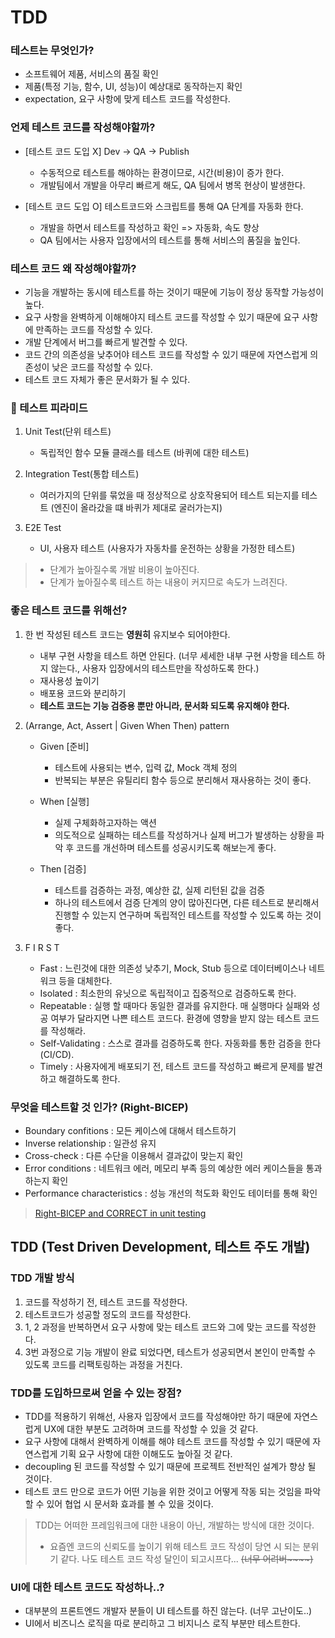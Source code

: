 # TDD

### 테스트는 무엇인가?

- 소프트웨어 제품, 서비스의 품질 확인
- 제품(특정 기능, 함수, UI, 성능)이 예상대로 동작하는지 확인
- expectation, 요구 사항에 맞게 테스트 코드를 작성한다.

### 언제 테스트 코드를 작성해야할까?

- [테스트 코드 도입 X] Dev -> QA -> Publish

  - 수동적으로 테스트를 해야하는 환경이므로, 시간(비용)이 증가 한다.
  - 개발팀에서 개발을 아무리 빠르게 해도, QA 팀에서 병목 현상이 발생한다.

- [테스트 코드 도입 O] 테스트코드와 스크립트를 통해 QA 단계를 자동화 한다.

  - 개발을 하면서 테스트를 작성하고 확인 => 자동화, 속도 향상
  - QA 팀에서는 사용자 입장에서의 테스트를 통해 서비스의 품질을 높인다.

### 테스트 코드 왜 작성해야할까?

- 기능을 개발하는 동시에 테스트를 하는 것이기 때문에 기능이 정상 동작할 가능성이 높다.
- 요구 사항을 완벽하게 이해해야지 테스트 코드를 작성할 수 있기 때문에 요구 사항에 만족하는 코드를 작성할 수 있다.
- 개발 단계에서 버그를 빠르게 발견할 수 있다.
- 코드 간의 의존성을 낮추어야 테스트 코드를 작성할 수 있기 때문에 자연스럽게 의존성이 낮은 코드를 작성할 수 있다.
- 테스트 코드 자체가 좋은 문서화가 될 수 있다.

### 🔼 테스트 피라미드

1.  Unit Test(단위 테스트)

    - 독립적인 함수 모듈 클래스를 테스트 (바퀴에 대한 테스트)

2.  Integration Test(통합 테스트)

    - 여러가지의 단위를 묶었을 때 정상적으로 상호작용되어 테스트 되는지를 테스트 (엔진이 올라갔을 떄 바퀴가 제대로 굴러가는지)

3.  E2E Test

    - UI, 사용자 테스트 (사용자가 자동차를 운전하는 상황을 가정한 테스트)

> - 단계가 높아질수록 개발 비용이 높아진다.
> - 단계가 높아질수록 테스트 하는 내용이 커지므로 속도가 느려진다.

### 좋은 테스트 코드를 위해선?

1. 한 번 작성된 테스트 코드는 **영원히** 유지보수 되어야한다.

   - 내부 구현 사항을 테스트 하면 안된다. (너무 세세한 내부 구현 사항을 테스트 하지 않는다., 사용자 입장에서의 테스트만을 작성하도록 한다.)
   - 재사용성 높이기
   - 배포용 코드와 분리하기
   - **테스트 코드는 기능 검증용 뿐만 아니라, 문서화 되도록 유지해야 한다.**

2. (Arrange, Act, Assert | Given When Then) pattern

   - Given [준비]

     - 테스트에 사용되는 변수, 입력 값, Mock 객체 정의
     - 반복되는 부분은 유틸리티 함수 등으로 분리해서 재사용하는 것이 좋다.

   - When [실행]

     - 실제 구체화하고자하는 액션
     - 의도적으로 실패하는 테스트를 작성하거나 실제 버그가 발생하는 상황을 파악 후 코드를 개선하며 테스트를 성공시키도록 해보는게 좋다.

   - Then [검증]

     - 테스트를 검증하는 과정, 예상한 값, 실제 리턴된 값을 검증
     - 하나의 테스트에서 검증 단계의 양이 많아진다면, 다른 테스트로 분리해서 진행할 수 있는지 연구하며 독립적인 테스트를 작성할 수 있도록 하는 것이 좋다.

3. F I R S T

   - Fast : 느린것에 대한 의존성 낮추기, Mock, Stub 등으로 데이터베이스나 네트워크 등을 대체한다.
   - Isolated : 최소한의 유닛으로 독립적이고 집중적으로 검증하도록 한다.
   - Repeatable : 실행 할 때마다 동일한 결과를 유지한다. 매 실행마다 실패와 성공 여부가 달라지면 나쁜 테스트 코드다. 환경에 영향을 받지 않는 테스트 코드를 작성해라.
   - Self-Validating : 스스로 결과를 검증하도록 한다. 자동화를 통한 검증을 한다(CI/CD).
   - Timely : 사용자에게 배포되기 전, 테스트 코드를 작성하고 빠르게 문제를 발견하고 해결하도록 한다.

### 무엇을 테스트할 것 인가? (Right-BICEP)

- Boundary confitions : 모든 케이스에 대해서 테스트하기
- Inverse relationship : 일관성 유지
- Cross-check : 다른 수단을 이용해서 결과값이 맞는지 확인
- Error conditions : 네트워크 에러, 메모리 부족 등의 예상한 에러 케이스들을 통과하는지 확인
- Performance characteristics : 성능 개선의 척도화 확인도 테이터를 통해 확인

> [Right-BICEP and CORRECT in unit testing](https://blog.krybot.com/a?ID=01350-b2b37af1-55a8-4a61-908b-9b4f56f021b7)

## TDD (Test Driven Development, 테스트 주도 개발)

### TDD 개발 방식

1. 코드를 작성하기 전, 테스트 코드를 작성한다.
2. 테스트코드가 성공할 정도의 코드를 작성한다.
3. 1, 2 과정을 반복하면서 요구 사항에 맞는 테스트 코드와 그에 맞는 코드를 작성한다.
4. 3번 과정으로 기능 개발이 완료 되었다면, 테스트가 성공되면서 본인이 만족할 수 있도록 코드를 리팩토링하는 과정을 거친다.

### TDD를 도입하므로써 얻을 수 있는 장점?

- TDD를 적용하기 위해선, 사용자 입장에서 코드를 작성해야만 하기 때문에 자연스럽게 UX에 대한 부분도 고려하며 코드를 작성할 수 있을 것 같다.
- 요구 사항에 대해서 완벽하게 이해를 해야 테스트 코드를 작성할 수 있기 때문에 자연스럽게 기획 요구 사항에 대한 이해도도 높아질 것 같다.
- decoupling 된 코드를 작성할 수 있기 때문에 프로젝트 전반적인 설계가 향상 될 것이다.
- 테스트 코드 만으로 코드가 어떤 기능을 위한 것이고 어떻게 작동 되는 것임을 파악할 수 있어 협업 시 문서화 효과를 볼 수 있을 것이다.

> TDD는 어떠한 프레임워크에 대한 내용이 아닌, 개발하는 방식에 대한 것이다.
>
> - 요즘엔 코드의 신뢰도를 높이기 위해 테스트 코드 작성이 당연 시 되는 분위기 같다. 나도 테스트 코드 작성 달인이 되고시프다... <del>(너무 어려버~~~~)</del>

### UI에 대한 테스트 코드도 작성하나..?

- 대부분의 프론트엔드 개발자 분들이 UI 테스트를 하진 않는다. (너무 고난이도..)
- UI에서 비즈니스 로직을 따로 분리하고 그 비지니스 로직 부분만 테스트한다.
